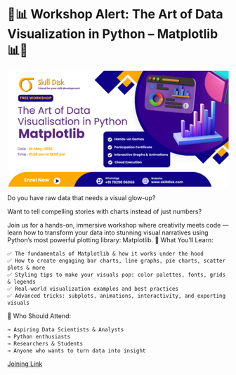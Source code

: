 # 🎨📊 Workshop Alert: The Art of Data Visualization in Python – Matplotlib 📊🎨

![matplotlib workshop](./images/The%20Art%20of%20Data%20Visualisation%20in%20Python.png)

Do you have raw data that needs a visual glow-up?

Want to tell compelling stories with charts instead of just numbers?

Join us for a hands-on, immersive workshop where creativity meets code — learn how to transform your data into stunning visual narratives using Python’s most powerful plotting library: Matplotlib.
🚀 What You’ll Learn:

    ✅ The fundamentals of Matplotlib & how it works under the hood
    ✅ How to create engaging bar charts, line graphs, pie charts, scatter plots & more
    ✅ Styling tips to make your visuals pop: color palettes, fonts, grids & legends
    ✅ Real-world visualization examples and best practices
    ✅ Advanced tricks: subplots, animations, interactivity, and exporting visuals

🎯 Who Should Attend:

    → Aspiring Data Scientists & Analysts
    → Python enthusiasts
    → Researchers & Students
    → Anyone who wants to turn data into insight


[Joining Link](https://www.skilldisk.com/webinar/the-art-of-data-visualization-in-python-matplotlib/)
